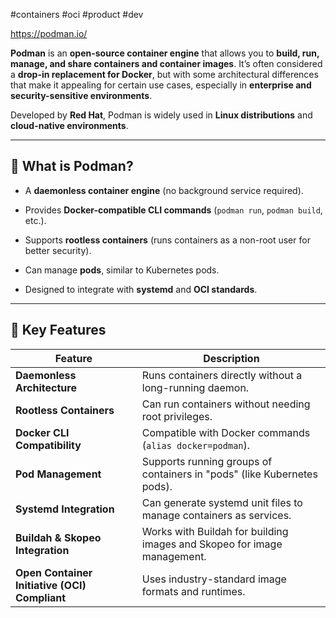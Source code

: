 #containers #oci #product #dev

https://podman.io/

**Podman** is an **open-source container engine** that allows you to **build, run, manage, and share containers and container images**. It’s often considered a **drop-in replacement for Docker**, but with some architectural differences that make it appealing for certain use cases, especially in **enterprise and security-sensitive environments**.

Developed by **Red Hat**, Podman is widely used in **Linux distributions** and **cloud-native environments**.

---

## 🔹 What is Podman?

- A **daemonless container engine** (no background service required).
    
- Provides **Docker-compatible CLI commands** (`podman run`, `podman build`, etc.).
    
- Supports **rootless containers** (runs containers as a non-root user for better security).
    
- Can manage **pods**, similar to Kubernetes pods.
    
- Designed to integrate with **systemd** and **OCI standards**.
    

---

## 🔹 Key Features

|Feature|Description|
|---|---|
|**Daemonless Architecture**|Runs containers directly without a long-running daemon.|
|**Rootless Containers**|Can run containers without needing root privileges.|
|**Docker CLI Compatibility**|Compatible with Docker commands (`alias docker=podman`).|
|**Pod Management**|Supports running groups of containers in "pods" (like Kubernetes pods).|
|**Systemd Integration**|Can generate systemd unit files to manage containers as services.|
|**Buildah & Skopeo Integration**|Works with Buildah for building images and Skopeo for image management.|
|**Open Container Initiative (OCI) Compliant**|Uses industry-standard image formats and runtimes.|